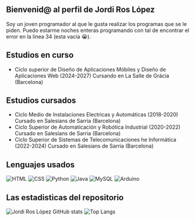 ## Bienvenid@ al perfil de Jordi Ros López

Soy un joven programador al que le gusta realizar los programas que se le piden. Puedo estarme noches enteras programando con tal de encontrar el error en la linea 34 (esta vacia 😭).

## Estudios en curso
- Ciclo superior de Diseño de Aplicaciones Móbiles y Diseño de Aplicaciones Web (2024-2027)
  Cursando en La Salle de Grácia (Barcelona)

## Estudios cursados
- Ciclo Medio de Instalaciones Electricas y Automáticas (2018-2020)
  Cursado en Salesians de Sarria (Barcelona)
- Ciclo Superior de Automaticación y Robótica Industrial (2020-2022)
  Cursado en Salesians de Sarria (Barcelona)
- Ciclo Superior de Sistemas de Telecomunicaciones he Informática (2022-2024)
  Cursado en Salesians de Sarria (Barcelona)

## Lenguajes usados
![HTML](https://img.shields.io/badge/html-%23E34F26.svg?style=for-the-badge&logo=html5&logoColor=white)
![CSS](https://img.shields.io/badge/css-2965f1.svg?style=for-the-badge&logo=css3&logoColor=white)
![Python](https://img.shields.io/badge/python-3670A0?style=for-the-badge&logo=python&logoColor=ffdd54)
![Java](https://img.shields.io/badge/java-%23ED8B00.svg?style=for-the-badge&logo=openjdk&logoColor=white)
![MySQL](https://img.shields.io/badge/mysql-%2300f.svg?style=for-the-badge&logo=mysql&logoColor=white)
![Arduino](https://img.shields.io/badge/arduino-00979C?style=for-the-badge&logo=arduino&logoColor=white)

<!--
![C++](https://img.shields.io/badge/c++-00979C?style=for-the-badge&logo=ISO_C++&logoColor=white)
-->

## Las estadisticas del repositorio
![Jordi Ros López GitHub stats](https://github-readme-stats.vercel.app/api?username=jordiroslopez&show_icons=true&theme=dark)
![Top Langs](https://github-readme-stats.vercel.app/api/top-langs/?username=jordiroslopez&layout=compact&theme=dark)
